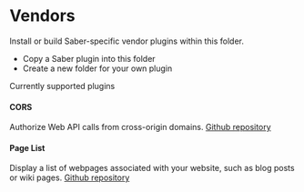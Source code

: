 ﻿# Vendors
Install or build Saber-specific vendor plugins within this folder. 

* Copy a Saber plugin into this folder
* Create a new folder for your own plugin

Currently supported plugins

#### CORS
Authorize Web API calls from cross-origin domains. [Github repository](https://github.com/Datasilk/Saber-CORS)

#### Page List
Display a list of webpages associated with your website, such as blog posts or wiki pages. [Github repository](https://github.com/Datasilk/Saber-PageList)